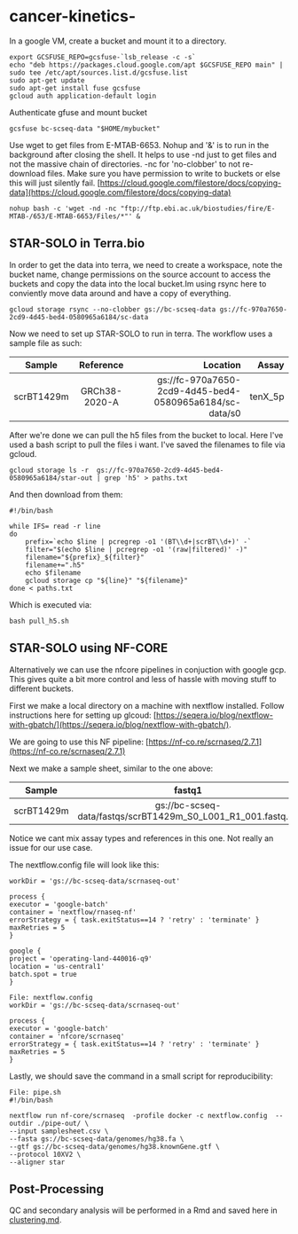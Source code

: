 # cancer-kinetics-

In a google VM, create a bucket and mount it to a directory.
```
export GCSFUSE_REPO=gcsfuse-`lsb_release -c -s`
echo "deb https://packages.cloud.google.com/apt $GCSFUSE_REPO main" | sudo tee /etc/apt/sources.list.d/gcsfuse.list
sudo apt-get update
sudo apt-get install fuse gcsfuse
gcloud auth application-default login
```

Authenticate gfuse and mount bucket

```
gcsfuse bc-scseq-data "$HOME/mybucket"
```
Use wget to get files from E-MTAB-6653. Nohup and '&' is to run in the background after closing the shell. It helps to use -nd just to get files and not the massive chain of directories. -nc for 'no-clobber' to not re-download files. Make sure you have permission to write to buckets or else this will just silently fail. [https://cloud.google.com/filestore/docs/copying-data](https://cloud.google.com/filestore/docs/copying-data)

```
nohup bash -c 'wget -nd -nc "ftp://ftp.ebi.ac.uk/biostudies/fire/E-MTAB-/653/E-MTAB-6653/Files/*"' &
```

## STAR-SOLO in Terra.bio
In order to get the data into terra, we need to create a workspace, note the bucket name, change permissions on the source account to access the buckets and copy the data into the local bucket.Im using rsync here to conviently move data around and have a copy of everything.

```
gcloud storage rsync --no-clobber gs://bc-scseq-data gs://fc-970a7650-2cd9-4d45-bed4-0580965a6184/sc-data
```
Now we need to set up STAR-SOLO to run in terra. The workflow uses a sample file as such: 


|     Sample    |    Reference  |                        Location                         |  Assay  |
| ------------- |:-------------:| -------------------------------------------------------:| -------:|
| scrBT1429m    | GRCh38-2020-A | gs://fc-970a7650-2cd9-4d45-bed4-0580965a6184/sc-data/s0 | tenX_5p |


After we're done we can pull the h5 files from the bucket to local. Here I've used a bash script to pull the files i want. I've saved the filenames to file via gcloud.

```
gcloud storage ls -r  gs://fc-970a7650-2cd9-4d45-bed4-0580965a6184/star-out | grep 'h5' > paths.txt  
```

And then download from them:
```
#!/bin/bash 

while IFS= read -r line
do
    prefix=`echo $line | pcregrep -o1 '(BT\\d+|scrBT\\d+)' -`
    filter="$(echo $line | pcregrep -o1 '(raw|filtered)' -)"
    filename="${prefix}_${filter}"
    filename+=".h5"
    echo $filename
    gcloud storage cp "${line}" "${filename}"
done < paths.txt
```

Which is executed via:
```
bash pull_h5.sh
```


## STAR-SOLO using NF-CORE

Alternatively we can use the nfcore pipelines in conjuction with google gcp. This gives quite a bit more control and less of hassle with moving stuff to different buckets.

First we make a local directory on a machine with nextflow installed. Follow instructions here for setting up glcoud: [https://seqera.io/blog/nextflow-with-gbatch/](https://seqera.io/blog/nextflow-with-gbatch/).

We are going to use this NF pipeline: [https://nf-co.re/scrnaseq/2.7.1](https://nf-co.re/scrnaseq/2.7.1)

Next we make a sample sheet, similar to the one above:

|     Sample    |    fastq1                                                   |                        fastq2                               |  expected_cells  |
| ------------- |:-----------------------------------------------------------:| -----------------------------------------------------------:| ----------------:|
| scrBT1429m    |gs://bc-scseq-data/fastqs/scrBT1429m_S0_L001_R1_001.fastq.gz |gs://bc-scseq-data/fastqs/scrBT1429m_S0_L001_R2_001.fastq.gz |       4000       |

Notice we cant mix assay types and references in this one. Not really an issue for our use case.

The nextflow.config file will look like this:
```
workDir = 'gs://bc-scseq-data/scrnaseq-out'

process {
executor = 'google-batch'
container = 'nextflow/rnaseq-nf'
errorStrategy = { task.exitStatus==14 ? 'retry' : 'terminate' }
maxRetries = 5
}

google {
project = 'operating-land-440016-q9'
location = 'us-central1'
batch.spot = true
}

File: nextflow.config
workDir = 'gs://bc-scseq-data/scrnaseq-out'

process {
executor = 'google-batch'
container = 'nfcore/scrnaseq'
errorStrategy = { task.exitStatus==14 ? 'retry' : 'terminate' }
maxRetries = 5
}
```

Lastly, we should save the command in a small script for reproducibility:

```
File: pipe.sh
#!/bin/bash

nextflow run nf-core/scrnaseq  -profile docker -c nextflow.config  --outdir ./pipe-out/ \
--input samplesheet.csv \
--fasta gs://bc-scseq-data/genomes/hg38.fa \
--gtf gs://bc-scseq-data/genomes/hg38.knownGene.gtf \
--protocol 10XV2 \
--aligner star
```

## Post-Processing

QC and secondary analysis will be performed in a Rmd and saved here in [clustering.md](https://github.com/Benjamin-R-Clark/cancer-kinetics/blob/main/scrnaseq/clustering.md).
